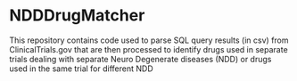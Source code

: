 # NDDDrugMatcher
This repository contains code used to parse SQL query results (in csv) from ClinicalTrials.gov that are then processed to identify drugs used in separate trials dealing with separate Neuro Degenerate diseases (NDD) or drugs used in the same trial for different NDD

